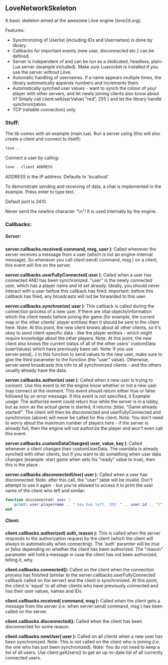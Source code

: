 ## LoveNetworkSkeleton ##

A basic skeleton aimed at the awesome Löve engine (love2d.org).

Features:
- Synchronizing of Userlist (including IDs and Usernames) is done by library.
- Callbacks for important events (new user, disconnected etc.) can be defined.
- Server is independent of and can be run as a dedicated, headless, plain-Lua server (example included). Make sure Luasocket is installed if you use the server without Löve.
- Automatic handling of usernames. If a name appears multiple times, the library automatically appends numbers and increments them.
- Automatically synched user values - want to synch the colour of your player with other servers, and let newly joining clients also know about it? Simply call client:setUserValue( "red", 255 ) and let the library handle synchronization.
- TCP (reliable connection) only.

### Stuff: ###

The lib comes with an example (main.lua).
Run a server using (this will also create a client and connect to itself):
```bash
love .
```
Connect a user by calling:

```bash
love . client ADDRESS
```
ADDRESS is the IP address. Defaults to 'localhost'.

To demonstrate sending and receiving of data, a chat is implemented in the example. Press enter to type text.

Default port is 3410.

Never send the newline character "\n"!
It is used internally by the engine.

### Callbacks: ###

##### Server: #####

**server.callbacks.received( command, msg, user )**: Called whenever the server receives a message from a user (which is not an engine-internal message). So whenever you call client:send( command, msg ) on a client, this event will fire on the server.

**server.callbacks.userFullyConnected( user )**: Called when a user has connected AND has been synchronized. "user" is the newly connected user, which has a player name and id set already. Ideally, you should never interact with a user before this callback has fired. Important: before this callback has fired, any broadcasts will _not_ be forwarded to this user.

**server.callbacks.synchronize( user )**: This callback is called during the connection process of a new user. If there are vital objects/information which the client needs before joining the game (for example, the current map or the other clients' player entities) then it should be sent to the client here.
Note: At this point, the new client knows about all other clients, so it's okay to send client-specific data - like the player entities - which might require knowledge about the other players.
Note: At this point, the new client also knows the current status of all of the other users' customData (userValues) which have previously been set.
Note: If you use server:send(...) in this function to send values to the new user, make sure to give the third parameter to the function (the "user" value). Otherwise, server:send broadcasts this info to all synchronized clients - and the others usually already have the data.

**server.callbacks.authorize( user )**: Called when a new user is trying to connect. Use this event to let the engine know whether or not a new user may connect at the moment. This event should return either true or false followed by an error message. If this event is not specified, it 
Example usage: The authorize event could return _true_ while the server is in a lobby, but as soon as the actual game is started, it returns: _false_, "Game already started!". The client will then be disconnected and userFullyConnected and synchronize (above) will never be called for this client.
Note: You don't need to worry about the maximum number of players here - if the server is already full, then the engine will not authorize the player and won't even call this event.

**server.callbacks.customDataChanged( user, value, key )**: Called whenever a client changes their customUserData. The userdata is already synched with other clients, but if you want to do something when user data changes (example: start game when sets his "ready" value to true), then this is the place
.

**server.callbacks.disconnectedUser( user )**: Called when a user has disconnected. Note: after this call, the "user" table will be invalid. Don't attempt to use it again - but you're allowed to access it to print the user name of the client who left and similar:
```lua
function disconnected( user )
	print( user.playername .. " has has left. (ID: " .. user.id .. ")" )
end
```

##### Client: #####

**client.callbacks.authorized( auth, reason ):** This is called when the server responds to the authorization request by the client (which the client will always to automatically when connecting). The 'auth' paramter will be _true_ or _false_ depending on whether the client has been authorized. The "reason" parameter will hold a message in case the client has not been authorized, telling it, why.

**client.callbacks.connected():** Called on the client when the connection process has finished (similar to the server.callbacks.userFullyConnected callback called on the server) and the client is synchronized. At this point, the client is 'equal' to all other clients who have previously connected and has their user values, names and IDs.

**client.callbacks.received( command, msg ):** Called when the client gets a message from the server (i.e. when server:send( command, msg ) has been called on the server.

**client.callbacks.disconnected():** Called when the client has been disconnected for some reason.

**client.callbacks.newUser( user ):** Called on all clients when a new user has been synchronized.
Note: This is not called on the client who is joining (i.e. the one who has just been synchronized).
Note: You do not need to keep a list of all users. Use client:getUsers() to get an up-to-date list of all currently connected users.


